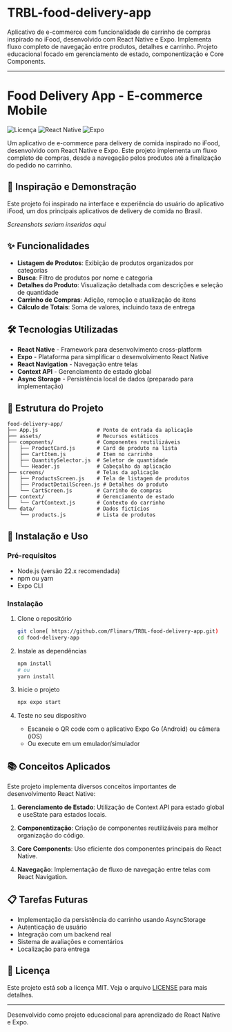 # TRBL-food-delivery-app
Aplicativo de e-commerce com funcionalidade de carrinho de compras inspirado no iFood, desenvolvido com React Native e Expo. Implementa fluxo completo de navegação entre produtos, detalhes e carrinho. Projeto educacional focado em gerenciamento de estado, componentização e Core Components.

---

# Food Delivery App - E-commerce Mobile

![Licença](https://img.shields.io/badge/license-MIT-green)
![React Native](https://img.shields.io/badge/React%20Native-v0.71+-blue)
![Expo](https://img.shields.io/badge/Expo-v48+-blueviolet)

Um aplicativo de e-commerce para delivery de comida inspirado no iFood, desenvolvido com React Native e Expo. Este projeto implementa um fluxo completo de compras, desde a navegação pelos produtos até a finalização do pedido no carrinho.

## 📱 Inspiração e Demonstração

Este projeto foi inspirado na interface e experiência do usuário do aplicativo iFood, um dos principais aplicativos de delivery de comida no Brasil.

*Screenshots seriam inseridos aqui*

## ✨ Funcionalidades

- **Listagem de Produtos**: Exibição de produtos organizados por categorias
- **Busca**: Filtro de produtos por nome e categoria
- **Detalhes do Produto**: Visualização detalhada com descrições e seleção de quantidade
- **Carrinho de Compras**: Adição, remoção e atualização de itens
- **Cálculo de Totais**: Soma de valores, incluindo taxa de entrega

## 🛠️ Tecnologias Utilizadas

- **React Native** - Framework para desenvolvimento cross-platform
- **Expo** - Plataforma para simplificar o desenvolvimento React Native
- **React Navigation** - Navegação entre telas
- **Context API** - Gerenciamento de estado global
- **Async Storage** - Persistência local de dados (preparado para implementação)

## 📂 Estrutura do Projeto

```
food-delivery-app/
├── App.js                   # Ponto de entrada da aplicação
├── assets/                  # Recursos estáticos
├── components/              # Componentes reutilizáveis 
│   ├── ProductCard.js       # Card de produto na lista
│   ├── CartItem.js          # Item no carrinho
│   ├── QuantitySelector.js  # Seletor de quantidade
│   └── Header.js            # Cabeçalho da aplicação
├── screens/                 # Telas da aplicação
│   ├── ProductsScreen.js    # Tela de listagem de produtos
│   ├── ProductDetailScreen.js # Detalhes do produto
│   └── CartScreen.js        # Carrinho de compras
├── context/                 # Gerenciamento de estado
│   └── CartContext.js       # Contexto do carrinho
└── data/                    # Dados fictícios
    └── products.js          # Lista de produtos
```

## 🚀 Instalação e Uso

### Pré-requisitos

- Node.js (versão 22.x recomendada)
- npm ou yarn
- Expo CLI

### Instalação

1. Clone o repositório
   ```bash
   git clone[ https://github.com/Flimars/TRBL-food-delivery-app.git)
   cd food-delivery-app
   ```

2. Instale as dependências
   ```bash
   npm install
   # ou
   yarn install
   ```

3. Inicie o projeto
   ```bash
   npx expo start
   ```

4. Teste no seu dispositivo
   - Escaneie o QR code com o aplicativo Expo Go (Android) ou câmera (iOS)
   - Ou execute em um emulador/simulador

## 📚 Conceitos Aplicados

Este projeto implementa diversos conceitos importantes de desenvolvimento React Native:

1. **Gerenciamento de Estado**: Utilização de Context API para estado global e useState para estados locais.

2. **Componentização**: Criação de componentes reutilizáveis para melhor organização do código.

3. **Core Components**: Uso eficiente dos componentes principais do React Native.

4. **Navegação**: Implementação de fluxo de navegação entre telas com React Navigation.

## 📋 Tarefas Futuras

- Implementação da persistência do carrinho usando AsyncStorage
- Autenticação de usuário
- Integração com um backend real
- Sistema de avaliações e comentários
- Localização para entrega

## 📄 Licença

Este projeto está sob a licença MIT. Veja o arquivo [LICENSE](LICENSE) para mais detalhes.

---

Desenvolvido como projeto educacional para aprendizado de React Native e Expo.

